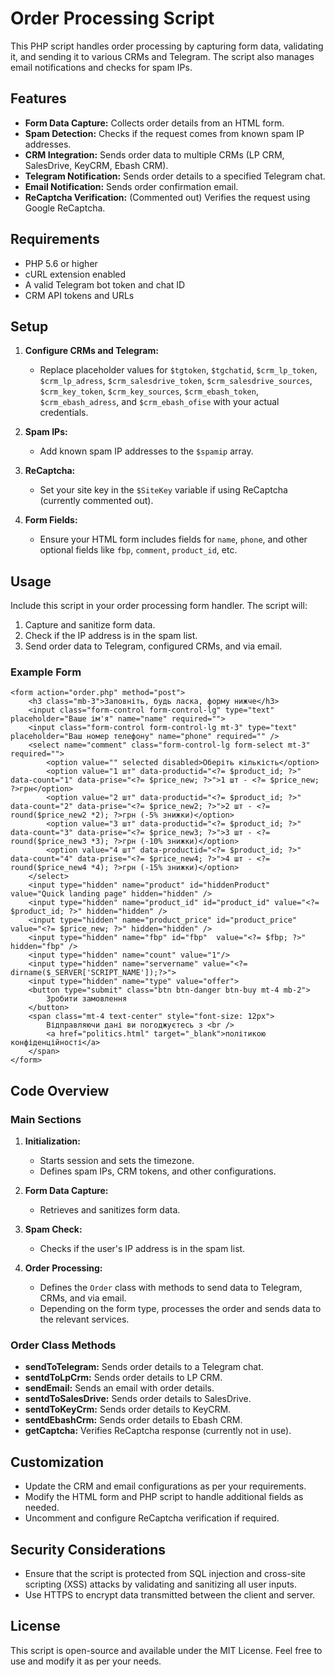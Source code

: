 # Order Processing Script

This PHP script handles order processing by capturing form data, validating it, and sending it to various CRMs and Telegram. The script also manages email notifications and checks for spam IPs.

## Features

- **Form Data Capture:** Collects order details from an HTML form.
- **Spam Detection:** Checks if the request comes from known spam IP addresses.
- **CRM Integration:** Sends order data to multiple CRMs (LP CRM, SalesDrive, KeyCRM, Ebash CRM).
- **Telegram Notification:** Sends order details to a specified Telegram chat.
- **Email Notification:** Sends order confirmation email.
- **ReCaptcha Verification:** (Commented out) Verifies the request using Google ReCaptcha.

## Requirements

- PHP 5.6 or higher
- cURL extension enabled
- A valid Telegram bot token and chat ID
- CRM API tokens and URLs

## Setup

1. **Configure CRMs and Telegram:**

   - Replace placeholder values for `$tgtoken`, `$tgchatid`, `$crm_lp_token`, `$crm_lp_adress`, `$crm_salesdrive_token`, `$crm_salesdrive_sources`, `$crm_key_token`, `$crm_key_sources`, `$crm_ebash_token`, `$crm_ebash_adress`, and `$crm_ebash_ofise` with your actual credentials.

2. **Spam IPs:**

   - Add known spam IP addresses to the `$spamip` array.

3. **ReCaptcha:**

   - Set your site key in the `$SiteKey` variable if using ReCaptcha (currently commented out).

4. **Form Fields:**

   - Ensure your HTML form includes fields for `name`, `phone`, and other optional fields like `fbp`, `comment`, `product_id`, etc.

## Usage

Include this script in your order processing form handler. The script will:

1. Capture and sanitize form data.
2. Check if the IP address is in the spam list.
3. Send order data to Telegram, configured CRMs, and via email.

### Example Form
```
<form action="order.php" method="post">
	<h3 class="mb-3">Заповніть, будь ласка, форму нижче</h3>
	<input class="form-control form-control-lg" type="text" placeholder="Ваше ім'я" name="name" required="">
	<input class="form-control form-control-lg mt-3" type="text" placeholder="Ваш номер телефону" name="phone" required="" />
	<select name="comment" class="form-control-lg form-select mt-3" required="">
		<option value="" selected disabled>Оберіть кількість</option>
		<option value="1 шт" data-productid="<?= $product_id; ?>" data-count="1" data-prise="<?= $price_new; ?>">1 шт - <?= $price_new; ?>грн</option>
		<option value="2 шт" data-productid="<?= $product_id; ?>" data-count="2" data-prise="<?= $price_new2; ?>">2 шт - <?= round($price_new2 *2); ?>грн (-5% знижки)</option>
		<option value="3 шт" data-productid="<?= $product_id; ?>" data-count="3" data-prise="<?= $price_new3; ?>">3 шт - <?= round($price_new3 *3); ?>грн (-10% знижки)</option>
		<option value="4 шт" data-productid="<?= $product_id; ?>" data-count="4" data-prise="<?= $price_new4; ?>">4 шт - <?= round($price_new4 *4); ?>грн (-15% знижки)</option>
	</select>
	<input type="hidden" name="product" id="hiddenProduct"  value="Quick landing page" hidden="hidden" />
	<input type="hidden" name="product_id" id="product_id" value="<?= $product_id; ?>" hidden="hidden" />
	<input type="hidden" name="product_price" id="product_price"  value="<?= $price_new; ?>" hidden="hidden" />
	<input type="hidden" name="fbp" id="fbp"  value="<?= $fbp; ?>" hidden="fbp" />
	<input type="hidden" name="count" value="1"/>
	<input type="hidden" name="servername" value="<?= dirname($_SERVER['SCRIPT_NAME']);?>">
	<input type="hidden" name="type" value="offer">
	<button type="submit" class="btn btn-danger btn-buy mt-4 mb-2">
		Зробити замовлення
	</button>
	<span class="mt-4 text-center" style="font-size: 12px">
    	Відправляючи дані ви погоджуєтесь з <br />
    	<a href="politics.html" target="_blank">політикою конфіденційності</a>
    </span>
</form>
```

## Code Overview

### Main Sections

1. **Initialization:**

   - Starts session and sets the timezone.
   - Defines spam IPs, CRM tokens, and other configurations.

2. **Form Data Capture:**

   - Retrieves and sanitizes form data.

3. **Spam Check:**

   - Checks if the user's IP address is in the spam list.

4. **Order Processing:**

   - Defines the `Order` class with methods to send data to Telegram, CRMs, and via email.
   - Depending on the form type, processes the order and sends data to the relevant services.

### Order Class Methods

- **sendToTelegram:** Sends order details to a Telegram chat.
- **sentdToLpCrm:** Sends order details to LP CRM.
- **sendEmail:** Sends an email with order details.
- **sentdToSalesDrive:** Sends order details to SalesDrive.
- **sentdToKeyCrm:** Sends order details to KeyCRM.
- **sentdEbashCrm:** Sends order details to Ebash CRM.
- **getCaptcha:** Verifies ReCaptcha response (currently not in use).

## Customization

- Update the CRM and email configurations as per your requirements.
- Modify the HTML form and PHP script to handle additional fields as needed.
- Uncomment and configure ReCaptcha verification if required.

## Security Considerations

- Ensure that the script is protected from SQL injection and cross-site scripting (XSS) attacks by validating and sanitizing all user inputs.
- Use HTTPS to encrypt data transmitted between the client and server.

## License

This script is open-source and available under the MIT License. Feel free to use and modify it as per your needs.
